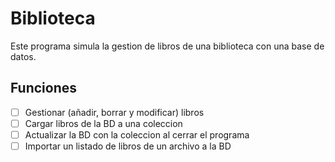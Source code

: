 # Biblioteca
Este programa simula la gestion de libros de una biblioteca con una base de datos.
## Funciones
 - [ ] Gestionar (añadir, borrar y modificar) libros
 - [ ] Cargar libros de la BD a una coleccion
 - [ ] Actualizar la BD con la coleccion al cerrar el programa
 - [ ] Importar un listado de libros de un archivo a la BD